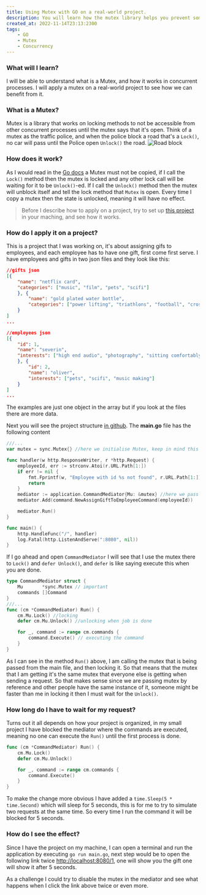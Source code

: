 ```yaml
---
title: Using Mutex with GO on a real-world project.
description: You will learn how the mutex library helps you prevent some of the issues in concurrent world.
created_at: 2022-11-14T23:13:2300
tags:
    - GO
    - Mutex
    - Concurrency
---
```


### What will I learn?
I will be able to understand what is a Mutex,
and how it works in concurrent processes.
I will apply a mutex on a real-world project to see how we can benefit from it.


### What is a Mutex?
Mutex is a library that works on locking methods to not be accessible from other concurrent processes
until the mutex says that it's open.
Think of a mutex as the traffic police, and when the police block a road that's a `Lock()`, no car will pass until the Police open `Unlock()` the road.
![Road block](https://kanbanzone.com/wp-content/uploads/2020/01/blocked-road.jpg)


### How does it work?
As I would read in the [Go docs](https://pkg.go.dev/sync#Mutex) a Mutex must not be copied,
if I call the `Lock()` method then the mutex is locked and any other lock call will be waiting for it to be `Unlock()`-ed.
If I call the `Unlock()` method then the mutex will unblock itself and tell the lock method that `Mutex` is open.
Every time I copy a mutex then the state is unlocked, meaning it will have no effect.


> Before I describe how to apply on a project, try to set up [this project](https://github.com/Diarselimi/giftem#readme) in your maching, and see how it works.

### How do I apply it on a project?

This is a project that I was working on, it's about assigning gifs to employees, and each employee has to have one gift,
first come first serve.
I have employees and gifts in two json files and they look like this:
```json
//gifts json
[{
    "name": "netflix card",
    "categories": ["music", "film", "pets", "scifi"]
    }, {
        "name": "gold plated water bottle",
        "categories": ["power lifting", "triathlons", "football", "crossfit", "handball", "running"]
    }
]
...

//employees json
[{
    "id": 1,
    "name": "severin",
    "interests": ["high end audio", "photography", "sitting comfortably"]
    }, {
        "id": 2,
        "name": "oliver",
        "interests": ["pets", "scifi", "music making"]
    }
]
...
```
The examples are just one object in the array but if you look at the files there are more data.

Next you will see the project structure [in github](https://github.com/Diarselimi/giftem).
The **main.go** file has the following content
```go
///...
var mutex = sync.Mutex{} //here we initialise Mutex, keep in mind this is outside of the methods.

func handler(w http.ResponseWriter, r *http.Request) {
    employeeId, err := strconv.Atoi(r.URL.Path[1:])
    if err != nil {
        fmt.Fprintf(w, "Employee with id %s not found", r.URL.Path[1:])
        return
    }
    mediator := application.CommandMediator{Mu: &mutex} //here we pass the mutex by reference
    mediator.Add(command.NewAssignGiftToEmployeeCommand(employeeId))

    mediator.Run()
}

func main() {
    http.HandleFunc("/", handler)
    log.Fatal(http.ListenAndServe(":8080", nil))
}
```

If I go ahead and open `CommandMediator` I will see that I use the mutex there to `Lock()` and `defer Unlock()`,
and `defer` is like saying execute this when you are done.
```go
type CommandMediator struct {
    Mu       *sync.Mutex // important
    commands []Command
}
///...
func (cm *CommandMediator) Run() {
    cm.Mu.Lock() //locking
    defer cm.Mu.Unlock() //unlocking when job is done

    for _, command := range cm.commands {
        command.Execute() // executing the command
    }
}

```
As I can see in the method `Run()` above, I am calling the mutex that is being passed from the main file, and then locking it.
So that means that the mutex that I am getting it's the same mutex that everyone else is getting when sending a request.
So that makes sense since we are passing mutex by reference and other people have the same instance of it,
someone might be faster than me in locking it then I must wait for the `Unlock()`.

### How long do I have to wait for my request?
Turns out it all depends on how your project is organized, in my small project I have blocked the mediator where the commands are executed,
meaning no one can execute the `Run()` until the first process is done.

```go
func (cm *CommandMediator) Run() {
    cm.Mu.Lock()
    defer cm.Mu.Unlock()

    for _, command := range cm.commands {
        command.Execute()
    }
}
```

To make the change more obvious I have added a `time.Sleep(5 * time.Second)` which will sleep for 5 seconds,
this is for me to try to simulate two requests at the same time.
So every time I run the command it will be blocked for 5 seconds.

### How do I see the effect?
Since I have the project on my machine, I can open a terminal and run the application by executing `go run main.go`,
next step would be to open the following link twice [http://localhost:8080/1](http://localhost:8080/1),
one will show you the gift one will show it after 5 seconds.

As a challenge I could try to disable the mutex in the mediator and see what happens when I click the link above twice or even more.




